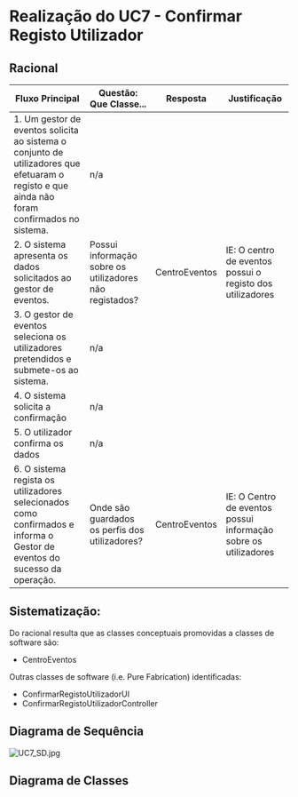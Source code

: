 # Realização do UC7 - Confirmar Registo Utilizador #

## Racional ##

Fluxo Principal | Questão: Que Classe... | Resposta | Justificação
--------------- | ---------------------- | -------- | ------------
1. Um gestor de eventos solicita ao sistema o conjunto de utilizadores que efetuaram o registo e que ainda não foram confirmados no sistema. | n/a| |
2. O sistema apresenta os dados solicitados ao gestor de eventos. | Possui informação sobre os utilizadores não registados? | CentroEventos | IE: O centro de eventos possui o registo dos utilizadores
3. O gestor de eventos seleciona os utilizadores pretendidos e submete-os ao sistema. | n/a| |
4. O sistema solicita a confirmação | n/a | |
5. O utilizador confirma os dados |n/a | |
6. O sistema regista os utilizadores selecionados como confirmados e informa o Gestor de eventos do sucesso da operação. | Onde são guardados os perfis dos utilizadores?| CentroEventos| IE: O Centro de eventos possui informação sobre os utilizadores 



## Sistematização: ##

Do racional resulta que as classes conceptuais promovidas a classes de software são:

* CentroEventos



Outras classes de software (i.e. Pure Fabrication) identificadas:  

* ConfirmarRegistoUtilizadorUI
* ConfirmarRegistoUtilizadorController


## Diagrama de Sequência ##
![UC7_SD.jpg](https://bitbucket.org/repo/goXzaB/images/100878902-UC7_SD.jpg)

## Diagrama de Classes ##